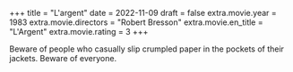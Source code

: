 +++
title = "L'argent"
date = 2022-11-09
draft = false
extra.movie.year = 1983
extra.movie.directors = "Robert Bresson"
extra.movie.en_title = "L'Argent"
extra.movie.rating = 3
+++

Beware of people who casually slip crumpled paper in the pockets of their jackets. Beware of everyone.<!-- more -->
